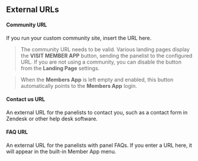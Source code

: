 ## External URLs

#### Community URL
If you run your custom community site, insert the URL here.

> The community URL needs to be valid. Various landing pages display the **VISIT MEMBER APP** button, sending the panelist to the configured URL. If you are not using a community, you can disable the button from the **Landing Page** settings.

> When the **Members App** is left empty and enabled, this button automatically points to the **Members App** login.

#### Contact us URL
An external URL for the panelists to contact you, such as a contact form in Zendesk or other help desk software.

#### FAQ URL
An external URL for the panelists with panel FAQs. If you enter a URL here, it will appear in the built-in Member App menu.

